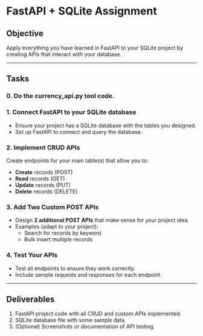 # FastAPI + SQLite Assignment

## Objective
Apply everything you have learned in FastAPI to your SQLite project by creating APIs that interact with your database.

---

## Tasks

### 0. Do the currency_api.py tool code.

### 1. Connect FastAPI to your SQLite database
- Ensure your project has a SQLite database with the tables you designed.
- Set up FastAPI to connect and query the database.

### 2. Implement CRUD APIs
Create endpoints for your main table(s) that allow you to:
- **Create** records (POST)
- **Read** records (GET)
- **Update** records (PUT)
- **Delete** records (DELETE)

### 3. Add Two Custom POST APIs
- Design **2 additional POST APIs** that make sense for your project idea.
- Examples (adapt to your project):
  - Search for records by keyword
  - Bulk insert multiple records

### 4. Test Your APIs
- Test all endpoints to ensure they work correctly.
- Include sample requests and responses for each endpoint.

---

## Deliverables
1. FastAPI project code with all CRUD and custom APIs implemented.
2. SQLite database file with some sample data.
3. (Optional) Screenshots or documentation of API testing.
